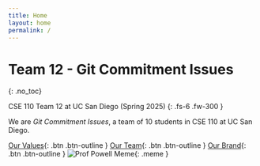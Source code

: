 ```yaml
---
title: Home
layout: home
permalink: /
---
```


# Team 12 - Git Commitment Issues
{: .no_toc}

CSE 110 Team 12 at UC San Diego (Spring 2025)
{: .fs-6 .fw-300 }

<!-- {: .note-title }
> Idk what to put here
> 
> This will serve as a placeholder until we decide what to call the team \
> When we do, we can put the rationale behind the name in this section
 -->

We are *Git Commitment Issues*, a team of 10 students in CSE 110 at UC San Diego. 

[Our Values](/cse110-sp25-group12/values){: .btn .btn-outline }
[Our Team](/cse110-sp25-group12/team){: .btn .btn-outline }
[Our Brand](/cse110-sp25-group12/brand){: .btn .btn-outline }
![Prof Powell Meme](/cse110-sp25-group12/assets/images/powell_meme.png){: .meme }





